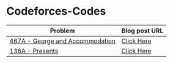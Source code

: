 # Codeforces-Codes

| Problem                                                                            | Blog post URL                                                                                      |
| ---------------------------------------------------------------------------------- | -------------------------------------------------------------------------------------------------- |
| [467A - George and Accommodation](https://codeforces.com/problemset/problem/467/A) | [Click Here](https://dev.to/rishitc/solving-codeforces-problem-467a-george-and-accommodation-39jb) |
|[136A - Presents](https://codeforces.com/problemset/problem/136/A)|[Click Here](https://dev.to/rishitc/solving-codeforces-problem-136a-presents-246g)|
